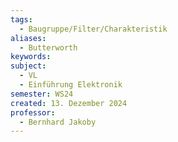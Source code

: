 ```yaml
---
tags:
  - Baugruppe/Filter/Charakteristik
aliases:
  - Butterworth
keywords: 
subject:
  - VL
  - Einführung Elektronik
semester: WS24
created: 13. Dezember 2024
professor:
  - Bernhard Jakoby
---
```

 
